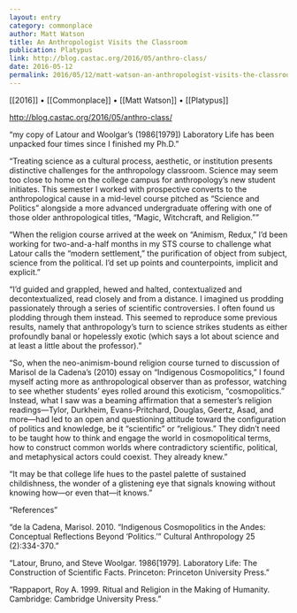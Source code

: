 ```yaml
---
layout: entry
category: commonplace
author: Matt Watson
title: An Anthropologist Visits the Classroom
publication: Platypus
link: http://blog.castac.org/2016/05/anthro-class/
date: 2016-05-12
permalink: 2016/05/12/matt-watson-an-anthropologist-visits-the-classroom
---
```


[[2016]] • [[Commonplace]] • [[Matt Watson]] • [[Platypus]]

http://blog.castac.org/2016/05/anthro-class/

“my copy of Latour and Woolgar’s (1986[1979]) Laboratory Life has been unpacked four times since I finished my Ph.D.”

“Treating science as a cultural process, aesthetic, or institution presents distinctive challenges for the anthropology classroom. Science may seem too close to home on the college campus for anthropology’s new student initiates. This semester I worked with prospective converts to the anthropological cause in a mid-level course pitched as “Science and Politics” alongside a more advanced undergraduate offering with one of those older anthropological titles, “Magic, Witchcraft, and Religion.””

“When the religion course arrived at the week on “Animism, Redux,” I’d been working for two-and-a-half months in my STS course to challenge what Latour calls the “modern settlement,” the purification of object from subject, science from the political. I’d set up points and counterpoints, implicit and explicit.”

“I’d guided and grappled, hewed and halted, contextualized and decontextualized, read closely and from a distance. I imagined us prodding passionately through a series of scientific controversies. I often found us plodding through them instead. This seemed to reproduce some previous results, namely that anthropology’s turn to science strikes students as either profoundly banal or hopelessly exotic (which says a lot about science and at least a little about the professor).”

“So, when the neo-animism-bound religion course turned to discussion of Marisol de la Cadena’s (2010) essay on “Indigenous Cosmopolitics,” I found myself acting more as anthropological observer than as professor, watching to see whether students’ eyes rolled around this exoticism, “cosmopolitics.” Instead, what I saw was a beaming affirmation that a semester’s religion readings—Tylor, Durkheim, Evans-Pritchard, Douglas, Geertz, Asad, and more—had led to an open and questioning attitude toward the configuration of politics and knowledge, be it “scientific” or “religious.” They didn’t need to be taught how to think and engage the world in cosmopolitical terms, how to construct common worlds where contradictory scientific, political, and metaphysical actors could coexist. They already knew.”

“It may be that college life hues to the pastel palette of sustained childishness, the wonder of a glistening eye that signals knowing without knowing how—or even that—it knows.”

“References”

“de la Cadena, Marisol. 2010. “Indigenous Cosmopolitics in the Andes: Conceptual Reflections Beyond ‘Politics.’” Cultural Anthropology 25 (2):334-370.”

“Latour, Bruno, and Steve Woolgar. 1986[1979]. Laboratory Life: The Construction of Scientific Facts. Princeton: Princeton University Press.”

“Rappaport, Roy A. 1999. Ritual and Religion in the Making of Humanity. Cambridge: Cambridge University Press.”


